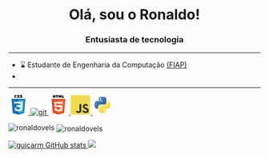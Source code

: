 <h1 align="center">Olá, sou o Ronaldo!</h1>
<h3 align="center">Entusiasta de tecnologia</h3>

__________________________________________________________________________________________________________________________________________

- ⌛ Estudante de Engenharia da Computação <a href="https://www.fiap.com.br">(FIAP)</a>
- 
___________________________________________________________________________________________________________________________________________


<p align="left"> <a href="https://www.w3schools.com/css/" target="_blank" rel="noreferrer"> <img src="https://raw.githubusercontent.com/devicons/devicon/master/icons/css3/css3-original-wordmark.svg" alt="css3" width="40" height="40"/> </a> <a href="https://git-scm.com/" target="_blank" rel="noreferrer"> <img src="https://www.vectorlogo.zone/logos/git-scm/git-scm-icon.svg" alt="git" width="40" height="40"/> </a> <a href="https://www.w3.org/html/" target="_blank" rel="noreferrer"> <img src="https://raw.githubusercontent.com/devicons/devicon/master/icons/html5/html5-original-wordmark.svg" alt="html5" width="40" height="40"/> </a> <a href="https://developer.mozilla.org/en-US/docs/Web/JavaScript" target="_blank" rel="noreferrer"> <img src="https://raw.githubusercontent.com/devicons/devicon/master/icons/javascript/javascript-original.svg" alt="javascript" width="40" height="40"/> </a> <a href="https://www.python.org" target="_blank" rel="noreferrer"> <img src="https://raw.githubusercontent.com/devicons/devicon/master/icons/python/python-original.svg" alt="python" width="40" height="40"/> </a> </p>

<p><img align="left" src="https://github-readme-stats.vercel.app/api/top-langs?username=ronaldovels&show_icons=true&locale=en&layout=compact" alt="ronaldovels" /></p>

<p>&nbsp;<img align="center" src="https://github-readme-stats.vercel.app/api?username=ronaldovels&show_icons=true&locale=en" alt="ronaldovels" /></p>

<div>
  <a href="https://github.com/ronaldovels">
    
  ![guicarm GitHub stats](https://github-readme-stats.vercel.app/api?username=ronaldovels&show_icons=true&theme=highcontrast)
  <img height="180em" src="https://github-readme-stats.vercel.app/api/top-langs/?username=ronaldovels&layout=compact&langs_count=7&theme=merko"/>
  
</div>
